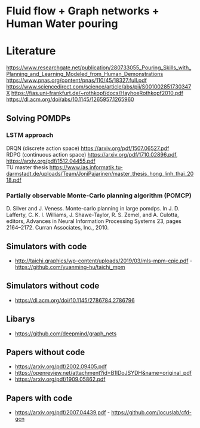 # Fluid flow + Graph networks + Human Water pouring

# Literature
https://www.researchgate.net/publication/280733055_Pouring_Skills_with_Planning_and_Learning_Modeled_from_Human_Demonstrations
https://www.pnas.org/content/pnas/110/45/18327.full.pdf
https://www.sciencedirect.com/science/article/abs/pii/S001002851730347X
https://fias.uni-frankfurt.de/~rothkopf/docs/HayhoeRothkopf2010.pdf
https://dl.acm.org/doi/abs/10.1145/1265957.1265960


## Solving POMDPs
### LSTM approach
DRQN (discrete action space) https://arxiv.org/pdf/1507.06527.pdf  
RDPG (continuous action space) https://arxiv.org/pdf/1710.02896.pdf, https://arxiv.org/pdf/1512.04455.pdf  
TU master thesis https://www.ias.informatik.tu-darmstadt.de/uploads/Team/JoniPajarinen/master_thesis_hong_linh_thai_2018.pdf  
### Partially observable Monte-Carlo planning algorithm (POMCP)
D. Silver and J. Veness. Monte-carlo planning in large pomdps. In J. D. Lafferty, C. K. I. Williams, J. Shawe-Taylor,
R. S. Zemel, and A. Culotta, editors, Advances in Neural Information Processing Systems 23, pages 2164–2172.
Curran Associates, Inc., 2010.

## Simulators with code
* http://taichi.graphics/wp-content/uploads/2019/03/mls-mpm-cpic.pdf - https://github.com/yuanming-hu/taichi_mpm

## Simulators without code
* https://dl.acm.org/doi/10.1145/2786784.2786796

## Libarys
* https://github.com/deepmind/graph_nets

## Papers without code
* https://arxiv.org/pdf/2002.09405.pdf
* https://openreview.net/attachment?id=B1lDoJSYDH&name=original_pdf
* https://arxiv.org/pdf/1909.05862.pdf

## Papers with code
* https://arxiv.org/pdf/2007.04439.pdf - https://github.com/locuslab/cfd-gcn

